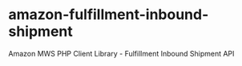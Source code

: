 # amazon-fulfillment-inbound-shipment
Amazon MWS PHP Client Library - Fulfillment Inbound Shipment API
